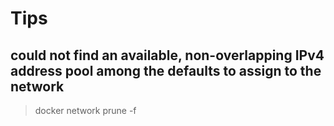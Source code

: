 # Tips

## could not find an available, non-overlapping IPv4 address pool among the defaults to assign to the network
> docker network prune -f